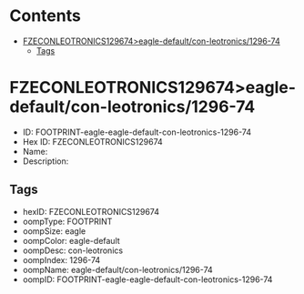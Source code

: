 



Contents
========

* [FZECONLEOTRONICS129674>eagle-default/con-leotronics/1296-74](#fzeconleotronics129674eagle-defaultcon-leotronics1296-74)
	* [Tags](#tags)

# FZECONLEOTRONICS129674>eagle-default/con-leotronics/1296-74

- ID: FOOTPRINT-eagle-eagle-default-con-leotronics-1296-74
- Hex ID: FZECONLEOTRONICS129674
- Name: 
- Description: 

## Tags

- hexID: FZECONLEOTRONICS129674
- oompType: FOOTPRINT
- oompSize: eagle
- oompColor: eagle-default
- oompDesc: con-leotronics
- oompIndex: 1296-74
- oompName: eagle-default/con-leotronics/1296-74
- oompID: FOOTPRINT-eagle-eagle-default-con-leotronics-1296-74
